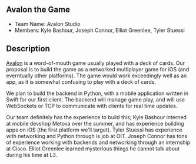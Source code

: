 ## Avalon the Game
- Team Name: Avalon Studio
- Members: Kyle Bashour, Joseph Connor, Elliot Greenlee, Tyler Stuessi

## Description

[Avalon](https://en.wikipedia.org/wiki/The_Resistance_(game)#Avalon_variant) is a word-of-mouth game usually played with a deck of cards. Our proposal is to build the game as a networked multiplayer game for iOS (and everntually other platforms). The game would work exceedingly well as an app, as it is somewhat confusing to play with a deck of cards.

We plan to build the backend in Python, with a mobile application written in Swift for our first client. The backend will manage game play, and will use WebSockets or TCP to communicate with clients for real time updates. 

Our team definitely has the experience to build this; Kyle Bashour interned at mobile devshop Metova over the summer, and has experience building apps on iOS (the first platform we'll target). Tyler Stuessi has experience with networking and Python through is job at OIT. Joseph Connor has tons of experience working with backends and networking through an internship at Cisco. Elliot Greenlee learned mysterious things he cannot talk about during his time at L3. 
